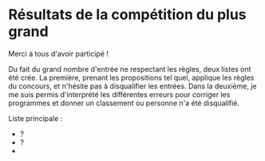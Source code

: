 # Résultats de la compétition du plus grand

Merci à tous d'avoir participé !

Du fait du grand nombre d'entrée ne respectant les règles, deux listes ont été crée.
La première, prenant les propositions tel quel, applique les règles du concours, et n'hésite pas à disqualifier les entrées.
Dans la deuxième, je me suis permis d'interprété les différentes erreurs pour corriger les programmes et donner un classement ou personne n'a été disqualifié.

Liste principale :
- ?
- ?
- 
<!--stackedit_data:
eyJoaXN0b3J5IjpbMTc1NTEwMzcxMywtMTY2MTEwOTM2NywxOD
gwNTAyNDI5XX0=
-->